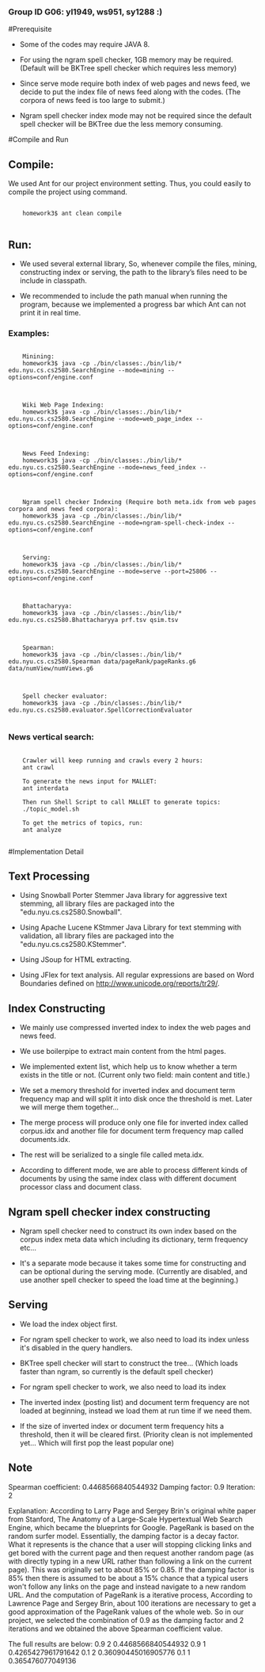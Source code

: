 ### Group ID G06: yl1949, ws951, sy1288 :)

#Prerequisite

* Some of the codes may require JAVA 8.

* For using the ngram spell checker, 1GB memory may be required. (Default will be BKTree spell checker which requires less memory)

* Since serve mode require both index of web pages and news feed, we decide to put the index file of news feed along with the codes. (The corpora of news feed is too large to submit.)

* Ngram spell checker index mode may not be required since the default spell checker will be BKTree due the less memory consuming.

#Compile and Run

## Compile:

We used Ant for our project environment setting. Thus, you could easily to compile the project using command.
  <pre><code>
    homework3$ ant clean compile
  </code></pre>

## Run:

* We used several external library, So, whenever compile the files, mining, constructing index or serving, the path to the library’s files need to be include in classpath.

* We recommended to include the path manual when running the program, because we implemented a progress bar which Ant can not print it in real time.

### Examples:

  <pre><code>
    Minining:
    homework3$ java -cp ./bin/classes:./bin/lib/* edu.nyu.cs.cs2580.SearchEngine --mode=mining --options=conf/engine.conf
  </code></pre>

  <pre><code>
    Wiki Web Page Indexing:
    homework3$ java -cp ./bin/classes:./bin/lib/* edu.nyu.cs.cs2580.SearchEngine --mode=web_page_index --options=conf/engine.conf
  </code></pre>

  <pre><code>
    News Feed Indexing:
    homework3$ java -cp ./bin/classes:./bin/lib/* edu.nyu.cs.cs2580.SearchEngine --mode=news_feed_index --options=conf/engine.conf
  </code></pre>

  <pre><code>
    Ngram spell checker Indexing (Require both meta.idx from web pages corpora and news feed corpora):
    homework3$ java -cp ./bin/classes:./bin/lib/* edu.nyu.cs.cs2580.SearchEngine --mode=ngram-spell-check-index --options=conf/engine.conf
  </code></pre>

  <pre><code>
    Serving:
    homework3$ java -cp ./bin/classes:./bin/lib/* edu.nyu.cs.cs2580.SearchEngine --mode=serve --port=25806 --options=conf/engine.conf
  </code></pre>

  <pre><code>
    Bhattacharyya:
    homework3$ java -cp ./bin/classes:./bin/lib/* edu.nyu.cs.cs2580.Bhattacharyya prf.tsv qsim.tsv
  </code></pre>

  <pre><code>
    Spearman:
    homework3$ java -cp ./bin/classes:./bin/lib/* edu.nyu.cs.cs2580.Spearman data/pageRank/pageRanks.g6 data/numView/numViews.g6
  </code></pre>

  <pre><code>
    Spell checker evaluator:
    homework3$ java -cp ./bin/classes:./bin/lib/* edu.nyu.cs.cs2580.evaluator.SpellCorrectionEvaluator
  </code></pre>
  
### News vertical search:
  <pre><code>
    Crawler will keep running and crawls every 2 hours:
    ant crawl
    
    To generate the news input for MALLET:
    ant interdata
    
    Then run Shell Script to call MALLET to generate topics:
    ./topic_model.sh
    
    To get the metrics of topics, run:
    ant analyze
  </code></pre>

#Implementation Detail

## Text Processing
- Using Snowball Porter Stemmer Java library for aggressive text stemming, all library files are packaged into the "edu.nyu.cs.cs2580.Snowball".

- Using Apache Lucene KStmmer Java Library for text stemming with validation, all library files are packaged into the "edu.nyu.cs.cs2580.KStemmer".

- Using JSoup for HTML extracting.

- Using JFlex for text analysis. All regular expressions are based on Word Boundaries defined on http://www.unicode.org/reports/tr29/.

## Index Constructing
- We mainly use compressed inverted index to index the web pages and news feed.

- We use boilerpipe to extract main content from the html pages.

- We implemented extent list, which help us to know whether a term exists in the title or not. (Current only two field: main content and title.)

- We set a memory threshold for inverted index and document term frequency map and will split it into disk once the threshold is met. Later we will merge them together...

- The merge process will produce only one file for inverted index called corpus.idx and another file for document term frequency map called documents.idx.

- The rest will be serialized to a single file called meta.idx.

- According to different mode, we are able to process different kinds of documents by using the same index class with different document processor class and document class.

## Ngram spell checker index constructing

- Ngram spell checker need to construct its own index based on the corpus index meta data which including its dictionary, term frequency etc...

- It's a separate mode because it takes some time for constructing and can be optional during the serving mode. (Currently are disabled, and use another spell checker to speed the load time at the beginning.)

## Serving
- We load the index object first.

- For ngram spell checker to work, we also need to load its index unless it's disabled in the query handlers.

- BKTree spell checker will start to construct the tree... (Which loads faster than ngram, so currently is the default spell checker)

- For ngram spell checker to work, we also need to load its index

- The inverted index (posting list) and document term frequency are not loaded at beginning, instead we load them at run time if we need them.

- If the size of inverted index or document term frequency hits a threshold, then it will be cleared first. (Priority clean is not implemented yet... Which will first pop the least popular one)


## Note
Spearman coefficient: 0.4468566840544932
Damping factor: 0.9
Iteration: 2

Explanation:
According to Larry Page and Sergey Brin's original white paper from Stanford, The Anatomy of a Large-Scale Hypertextual Web Search Engine, which became the blueprints for Google. PageRank is based
on the random surfer model. Essentially, the damping factor is a decay factor. What it represents is the chance that a user will stopping clicking links and get bored with the current page and then request another
random page (as with directly typing in a new URL rather than following a link on the current page). This was originally set to about 85% or 0.85. If the damping factor is 85% then there is assumed to be about a
15% chance that a typical users won't follow any links on the page and instead navigate to a new random URL. And the computation of PageRank is a iterative process,  According to Lawrence Page and Sergey Brin,
about 100 iterations are necessary to get a good approximation of the PageRank values of the whole web. So in our project, we selected the combination of 0.9 as the damping factor and 2 iterations and we
obtained the above Spearman coefficient value.

The full results are below:
0.9  2   0.4468566840544932
0.9  1   0.4265427961791642
0.1  2   0.36090445016905776
0.1  1   0.365476077049136
